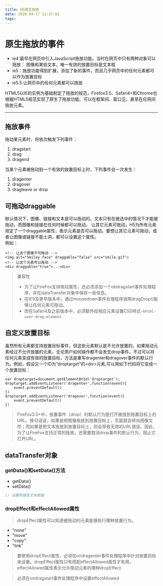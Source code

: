 ```yaml
---
title: H5原生拖放
date: 2020-04-17 12:37:02
tags:
---
```

原生拖放的事件
================================
+ ie4:最早在网页中引入JavaScript拖放功能。当时在网页中只有两种对象可以拖放： 图像和某些文本。唯一有效的放置目标是文本框
+ ie5：拖放功能得到扩展，添加了新的事件，而且几乎网页中的任何元素都可以作为放置目标
+ ie5.5:让网页中的任何元素都可以拖放

HTML5以IE的实例为基础制定了拖放的规范，Firefox3.5、Safari4+和Chrome也根据HTML5规范实现了原生了拖放功能。可以在框架间、窗口见，甚至在应用间拖放元素。

------------------------------------------

##  拖放事件
拖动某元素时，将依次触发下列事件：
1. dragstart
2. drag
3. dragend

当某个元素被拖动到一个有效的放置目标上时，下列事件会一次发生：
1. dragenter
2. dragover
3. dragleave or drop

## 可拖动draggable
默认情况下，图像、链接和文本是可以拖动的。文本只有在被选中的情况下才能被拖动，而图像和链接在任何时候都可以拖动。
让其它元素可拖动，H5为所有元素规定了一个draggable属性，表示元素是否可以拖动。要想让其它元素可拖动，或者让图像或链接不能土洞，都可以设置这个属性。  
例如：

    <!-- 让这个图像不可拖动 -->
    <img alt="Smiley face" draggable="false" src="smile.gif">
    <!-- 让这个元素可以拖动 -->
    <div draggable="true">...<div>
> 兼容性
> + 为了让FireFox支持拖动属性，还必须添加一个obdragstart事件处理程序，并在dataTransfer对象中保存一些信息。
> + 在IE9及更早版本中，通过mousedown事件处理程序调用dragDrop()能够让任何元素可拖动。
> + 而在Safari4及之前版本中，必须额外给相应元素设置CSS样式```-khtml-user-drag:element```.

## 自定义放置目标
虽然所有元素都支持放置目标事件，但这些元素默认是不允许放置的。如果拖动元素经过不允许放置的元素，无论用户如何操作都不会发生drop事件。不过可以将任何元素变成有效的放置目标，方法是重写dragenter和dragover事件的默认行为。例如，假设又一个ID为“droptarget”的\<div>元素,可以用如下代码将它变成一个放置目标：

    var droptarget=document.getElementBtId('droptarget');
    droptarget.addEventListener('dragenter',function(event){
        event.preventDefault()
    })
    droptarget.addEventListener('dragover',function(event){
        event.preventDefault()
    })
> FireFox3.5+中，放置事件（drop）的默认行为是打开被放到拖置目标上的URL。换句话说，如果是把图像拖放到放置目标上，页面就会转向图像文件；而如果是把文本拖放到放置目标上，则会导致无效的URL错误。因此，为了让FireFox支持正常的拖放，还需要取消drop事件的默认行为，阻止它打开URL。

## dataTransfer对象
### getData()和setData()方法
+ getData()
+ setData()

```javascript
// 设置和接受文本数据
```
### dropEffect和effectAllowed属性
> dropEffect属性可以知道被拖动的元素能够执行哪种放置行为。
+ "none"
+ "move"
+ "copy"
+ "link"
> 要使用dropEffect属性，必须在ondragenter事件处理程序中针对放置目标来设置。dropEffect属性只有搭配effectAllowed属性才有用。
> effectAllowed属性表示允许拖动元素的哪种dropEffect.

> 必须在ondragstart事件处理程序中设置effectAllowed

